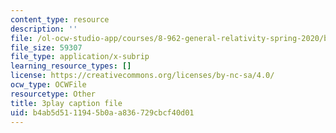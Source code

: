 ```yaml
---
content_type: resource
description: ''
file: /ol-ocw-studio-app/courses/8-962-general-relativity-spring-2020/b4ab5d5111945b0aa836729cbcf40d01_PVYTNKZDHBo.vtt
file_size: 59307
file_type: application/x-subrip
learning_resource_types: []
license: https://creativecommons.org/licenses/by-nc-sa/4.0/
ocw_type: OCWFile
resourcetype: Other
title: 3play caption file
uid: b4ab5d51-1194-5b0a-a836-729cbcf40d01
---
```

